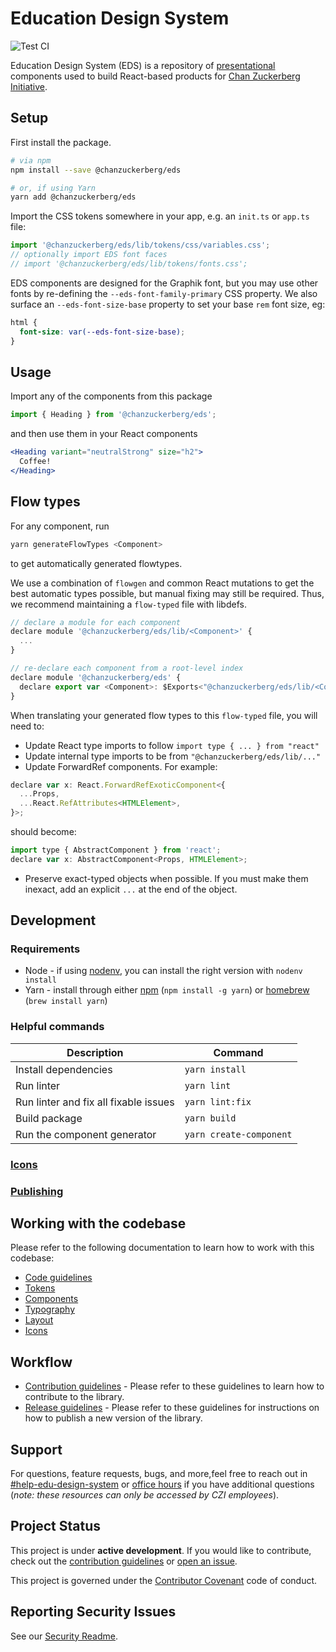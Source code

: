# Education Design System

![Test CI](https://github.com/chanzuckerberg/edu-design-system/workflows/Test%20CI/badge.svg)

Education Design System (EDS) is a repository of [presentational](https://medium.com/@dan_abramov/smart-and-dumb-components-7ca2f9a7c7d0) components used to build React-based products for [Chan Zuckerberg Initiative](https://chanzuckerberg.com/education/).

## Setup

First install the package.

```bash
# via npm
npm install --save @chanzuckerberg/eds

# or, if using Yarn
yarn add @chanzuckerberg/eds
```

Import the CSS tokens somewhere in your app, e.g. an `init.ts` or `app.ts` file:
```js
import '@chanzuckerberg/eds/lib/tokens/css/variables.css';
// optionally import EDS font faces
// import '@chanzuckerberg/eds/lib/tokens/fonts.css';
```

EDS components are designed for the Graphik font, but you may use other fonts by re-defining the `--eds-font-family-primary` CSS property. We also surface an `--eds-font-size-base` property to set your base `rem` font size, eg:

```css
html {
  font-size: var(--eds-font-size-base);
}
```

## Usage

Import any of the components from this package

```js
import { Heading } from '@chanzuckerberg/eds';
```

and then use them in your React components

```jsx
<Heading variant="neutralStrong" size="h2">
  Coffee!
</Heading>
```

## Flow types

For any component, run

```bash
yarn generateFlowTypes <Component>
```

to get automatically generated flowtypes.

We use a combination of `flowgen` and common React mutations to get the best automatic types possible, but manual fixing may still be required. Thus, we recommend maintaining a `flow-typed` file with libdefs.

```js
// declare a module for each component
declare module '@chanzuckerberg/eds/lib/<Component>' {
  ...
}

// re-declare each component from a root-level index
declare module '@chanzuckerberg/eds' {
  declare export var <Component>: $Exports<"@chanzuckerberg/eds/lib/<Component>">;
}
```

When translating your generated flow types to this `flow-typed` file, you will need to:

- Update React type imports to follow `import type { ... } from "react"`
- Update internal type imports to be from `"@chanzuckerberg/eds/lib/..."`
- Update ForwardRef components. For example:

```js
declare var x: React.ForwardRefExoticComponent<{
  ...Props,
  ...React.RefAttributes<HTMLElement>,
}>;
```

should become:

```js
import type { AbstractComponent } from 'react';
declare var x: AbstractComponent<Props, HTMLElement>;
```

- Preserve exact-typed objects when possible. If you must make them inexact, add an explicit `...` at the end of the object.

## Development

### Requirements

- Node - if using [nodenv](https://github.com/nodenv/nodenv), you can install the right version with `nodenv install`
- Yarn - install through either [npm](https://docs.npmjs.com/) (`npm install -g yarn`) or [homebrew](https://brew.sh/) (`brew install yarn`)

### Helpful commands

| Description                           | Command                 |
| ------------------------------------- | ----------------------- |
| Install dependencies                  | `yarn install`          |
| Run linter                            | `yarn lint`             |
| Run linter and fix all fixable issues | `yarn lint:fix`         |
| Build package                         | `yarn build`            |
| Run the component generator           | `yarn create-component` |

### [Icons](./docs/ICONS.md)

### [Publishing](./docs/PUBLISHING.md)

## Working with the codebase

Please refer to the following documentation to learn how to work with this codebase:

- [Code guidelines](./docs/CODE_GUIDELINES.md)
- [Tokens](./docs/TOKENS.md)
- [Components](./docs/COMPONENTS.md)
- [Typography](./docs/TYPOGRAPHY.md)
- [Layout](./docs/LAYOUT.md)
- [Icons](./docs/ICONS.md)

## Workflow

- [Contribution guidelines](./docs/CONTRIBUTING.md) - Please refer to these guidelines to learn how to contribute to the library.
- [Release guidelines](.docs/PUBLISHING.md) - Please refer to these guidelines for instructions on how to publish a new version of the library.

## Support

For questions, feature requests, bugs, and more,feel free to reach out in [#help-edu-design-system](https://chanzuckerbergteam.slack.com/archives/CTFV79JH4) or [office hours](https://www.google.com/url?q=https://docs.google.com/spreadsheets/d/1zZguiMQHQLANjfUF-LjmPkbZ29I7ZXfl8TRDAhqDL0o/edit&sa=D&source=calendar&ust=1617083817378000&usg=AOvVaw2MJp29FMPv2AD1WJFX5Q2x) if you have additional questions (_note: these resources can only be accessed by CZI employees_).

## Project Status

This project is under **active development**. If you would like to contribute, check out the [contribution guidelines](./docs/CONTRIBUTING.md) or [open an issue](https://github.com/chanzuckerberg/edu-design-system/issues).

This project is governed under the [Contributor Covenant](https://www.contributor-covenant.org/) code of conduct.

## Reporting Security Issues

See our [Security Readme](https://github.com/chanzuckerberg/edu-design-system/blob/main/SECURITY.md).
